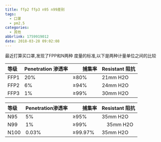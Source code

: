 ```yaml
---
title: ffp2 ffp3 n95 n99差别
tags:
  - 口罩
  - pm2.5
categories:
  - 其他
abbrlink: 1759919012
date: 2018-03-28 09:02:08
---
```

最近打算买口罩,发现了FPP和N两种 度量的标准,以下是两种计量单位之间的比较


|等级 | Penetration 渗透率 | 　　捕集率 | Resistant 阻抗 |
| :--- | :--- | :--- | :--- |
| FFP1 | 20% | ≥80% | 21mm H2O |
| FFP2 | 6% | ≥94% | 24mm H2O |
| FFP3 | 1% | ≥99% | 30mm H2O |



| 等级 | Penetration渗透率 | 　　捕集率 | Resistant 阻抗 |
| :--- | :--- | :--- | :--- |
| N95 | 5% | ≥95% | 35mm H2O |
| N99 | 1% | ≥99% | 　35mm H2O |
| N100 | 0.03% | ≥99.97% | 35mm H2O |